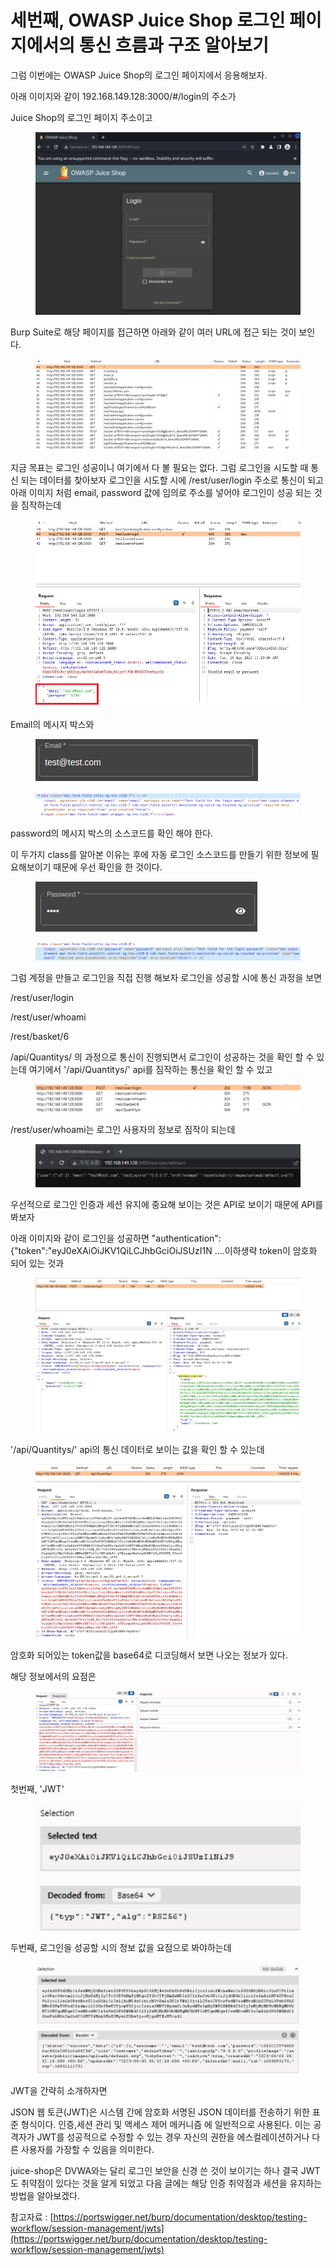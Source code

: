 # 세번째, OWASP Juice Shop 로그인 페이지에서의 통신 흐름과 구조 알아보기

그럼 이번에는  OWASP Juice Shop의 로그인 페이지에서 응용해보자.

아래 이미지와 같이 192.168.149.128:3000/#/login의 주소가&#x20;

Juice Shop의 로그인 페이지 주소이고&#x20;

<figure><img src="../../.gitbook/assets/image (11).png" alt=""><figcaption></figcaption></figure>



Burp Suite로 해당 페이지를 접근하면 아래와 같이 여러 URL에 접근 되는 것이 보인다.

<figure><img src="../../.gitbook/assets/image (3).png" alt=""><figcaption></figcaption></figure>



지금 목표는 로그인 성공이니 여기에서 다 볼 필요는 없다. 그럼 로그인을 시도할 때 통신 되는 데이터를 찾아보자 로그인을 시도할 시에 /rest/user/login 주소로 통신이 되고 아래 이미지 처럼 email, password 값에 임의로 주소를 넣어야 로그인이 성공 되는 것을 짐작하는데

<figure><img src="../../.gitbook/assets/image (8).png" alt=""><figcaption></figcaption></figure>

Email의 메시지 박스와&#x20;

<div align="left">

<figure><img src="../../.gitbook/assets/image (1).png" alt=""><figcaption></figcaption></figure>

</div>

<figure><img src="../../.gitbook/assets/image (10).png" alt=""><figcaption></figcaption></figure>



password의 메시지 박스의 소스코드를 확인 해야 한다.

이 두가지 class를 알아본 이유는 후에 자동 로그인 소스코드를 만들기 위한 정보에 필요해보이기 때문에 우선 확인을 한 것이다.

<div align="left">

<figure><img src="../../.gitbook/assets/image (2).png" alt=""><figcaption></figcaption></figure>

</div>

<figure><img src="../../.gitbook/assets/image (4).png" alt=""><figcaption></figcaption></figure>



그럼 계정을 만들고 로그인을 직접 진행 해보자  로그인을 성공할 시에 통신 과정을 보면&#x20;

/rest/user/login&#x20;

/rest/user/whoami&#x20;

/rest/basket/6&#x20;

/api/Quantitys/ 의 과정으로 통신이 진행되면서 로그인이 성공하는 것을 확인 할 수 있는데 여기에서 '/api/Quantitys/' api를 짐작하는 통신을 확인 할 수 있고

<figure><img src="../../.gitbook/assets/image.png" alt=""><figcaption></figcaption></figure>



/rest/user/whoami는 로그인 사용자의 정보로 짐작이 되는데

<figure><img src="../../.gitbook/assets/image (7).png" alt=""><figcaption></figcaption></figure>



우선적으로 로그인 인증과 세션 유지에 중요해 보이는 것은 API로 보이기 때문에 API를 봐보자

아래 이미지와 같이 로그인을 성공하면 "authentication":{"token":"eyJ0eXAiOiJKV1QiLCJhbGciOiJSUzI1N ....이하생략  token이 암호화 되어 있는 것과

<figure><img src="../../.gitbook/assets/image (6).png" alt=""><figcaption></figcaption></figure>



'/api/Quantitys/' api의 통신 데이터로 보이는 값을 확인 할 수 있는데

<figure><img src="../../.gitbook/assets/image (9).png" alt=""><figcaption></figcaption></figure>



암호화 되어있는 token값을 base64로 디코딩해서 보면 나오는 정보가 있다. &#x20;

해당 정보에서의 요점은

<figure><img src="../../.gitbook/assets/Animation5 (22).gif" alt=""><figcaption></figcaption></figure>



첫번째, 'JWT'

<div align="left">

<figure><img src="../../.gitbook/assets/image (16).png" alt=""><figcaption></figcaption></figure>

</div>



두번째, 로그인을 성공할 시의 정보 값을 요점으로 봐야하는데

<figure><img src="../../.gitbook/assets/image (5).png" alt=""><figcaption></figcaption></figure>

JWT을 간략히 소개하자면

JSON 웹 토큰(JWT)은 시스템 간에 암호화 서명된 JSON 데이터를 전송하기 위한 표준 형식이다. 인증,세션 관리 및 액세스 제어 메커니즘 에 일반적으로 사용된다. 이는 공격자가 JWT를 성공적으로 수정할 수 있는 경우 자신의 권한을 에스컬레이션하거나 다른 사용자를 가장할 수 있음을 의미한다.

juice-shop은 DVWA와는 달리 로그인 보안을 신경 쓴 것이 보이기는 하나 결국 JWT도 취약점이 있다는 것을 알게 되었고 다음 글에는 해당 인증 취약점과 세션을 유지하는 방법을 알아보겠다.

참고자료 : [https://portswigger.net/burp/documentation/desktop/testing-workflow/session-management/jwts](https://portswigger.net/burp/documentation/desktop/testing-workflow/session-management/jwts)
